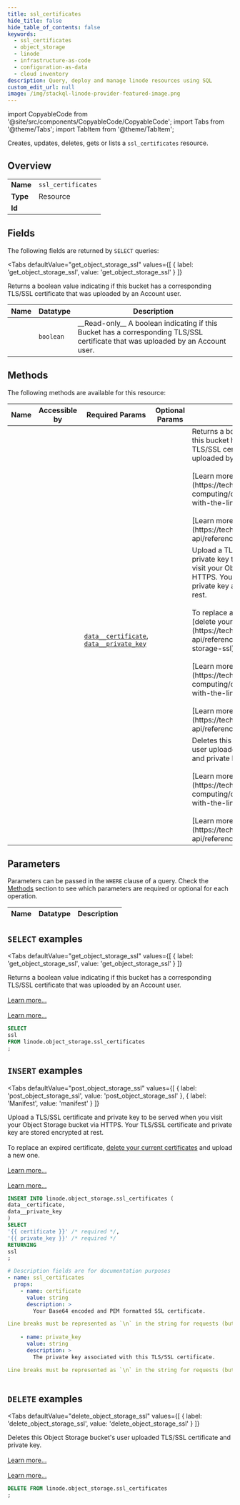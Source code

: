 ```yaml
--- 
title: ssl_certificates
hide_title: false
hide_table_of_contents: false
keywords:
  - ssl_certificates
  - object_storage
  - linode
  - infrastructure-as-code
  - configuration-as-data
  - cloud inventory
description: Query, deploy and manage linode resources using SQL
custom_edit_url: null
image: /img/stackql-linode-provider-featured-image.png
---
```


import CopyableCode from '@site/src/components/CopyableCode/CopyableCode';
import Tabs from '@theme/Tabs';
import TabItem from '@theme/TabItem';

Creates, updates, deletes, gets or lists a <code>ssl_certificates</code> resource.

## Overview
<table><tbody>
<tr><td><b>Name</b></td><td><code>ssl_certificates</code></td></tr>
<tr><td><b>Type</b></td><td>Resource</td></tr>
<tr><td><b>Id</b></td><td><CopyableCode code="linode.object_storage.ssl_certificates" /></td></tr>
</tbody></table>

## Fields

The following fields are returned by `SELECT` queries:

<Tabs
    defaultValue="get_object_storage_ssl"
    values={[
        { label: 'get_object_storage_ssl', value: 'get_object_storage_ssl' }
    ]}
>
<TabItem value="get_object_storage_ssl">

Returns a boolean value indicating if this bucket has a corresponding TLS/SSL certificate that was uploaded by an Account user.

<table>
<thead>
    <tr>
    <th>Name</th>
    <th>Datatype</th>
    <th>Description</th>
    </tr>
</thead>
<tbody>
<tr>
    <td><CopyableCode code="ssl" /></td>
    <td><code>boolean</code></td>
    <td>__Read-only__ A boolean indicating if this Bucket has a corresponding TLS/SSL certificate that was uploaded by an Account user.</td>
</tr>
</tbody>
</table>
</TabItem>
</Tabs>

## Methods

The following methods are available for this resource:

<table>
<thead>
    <tr>
    <th>Name</th>
    <th>Accessible by</th>
    <th>Required Params</th>
    <th>Optional Params</th>
    <th>Description</th>
    </tr>
</thead>
<tbody>
<tr>
    <td><a href="#get_object_storage_ssl"><CopyableCode code="get_object_storage_ssl" /></a></td>
    <td><CopyableCode code="select" /></td>
    <td></td>
    <td></td>
    <td>Returns a boolean value indicating if this bucket has a corresponding TLS/SSL certificate that was uploaded by an Account user.<br /><br />[Learn more...](https://techdocs.akamai.com/cloud-computing/docs/getting-started-with-the-linode-cli)<br /><br />[Learn more...](https://techdocs.akamai.com/linode-api/reference/get-started#oauth)</td>
</tr>
<tr>
    <td><a href="#post_object_storage_ssl"><CopyableCode code="post_object_storage_ssl" /></a></td>
    <td><CopyableCode code="insert" /></td>
    <td><a href="#parameter-data__certificate"><code>data__certificate</code></a>, <a href="#parameter-data__private_key"><code>data__private_key</code></a></td>
    <td></td>
    <td>Upload a TLS/SSL certificate and private key to be served when you visit your Object Storage bucket via HTTPS. Your TLS/SSL certificate and private key are stored encrypted at rest.<br /><br />To replace an expired certificate, [delete your current certificates](https://techdocs.akamai.com/linode-api/reference/delete-object-storage-ssl) and upload a new one.<br /><br />[Learn more...](https://techdocs.akamai.com/cloud-computing/docs/getting-started-with-the-linode-cli)<br /><br />[Learn more...](https://techdocs.akamai.com/linode-api/reference/get-started#oauth)</td>
</tr>
<tr>
    <td><a href="#delete_object_storage_ssl"><CopyableCode code="delete_object_storage_ssl" /></a></td>
    <td><CopyableCode code="delete" /></td>
    <td></td>
    <td></td>
    <td>Deletes this Object Storage bucket's user uploaded TLS/SSL certificate and private key.<br /><br />[Learn more...](https://techdocs.akamai.com/cloud-computing/docs/getting-started-with-the-linode-cli)<br /><br />[Learn more...](https://techdocs.akamai.com/linode-api/reference/get-started#oauth)</td>
</tr>
</tbody>
</table>

## Parameters

Parameters can be passed in the `WHERE` clause of a query. Check the [Methods](#methods) section to see which parameters are required or optional for each operation.

<table>
<thead>
    <tr>
    <th>Name</th>
    <th>Datatype</th>
    <th>Description</th>
    </tr>
</thead>
<tbody>
</tbody>
</table>

## `SELECT` examples

<Tabs
    defaultValue="get_object_storage_ssl"
    values={[
        { label: 'get_object_storage_ssl', value: 'get_object_storage_ssl' }
    ]}
>
<TabItem value="get_object_storage_ssl">

Returns a boolean value indicating if this bucket has a corresponding TLS/SSL certificate that was uploaded by an Account user.<br /><br />[Learn more...](https://techdocs.akamai.com/cloud-computing/docs/getting-started-with-the-linode-cli)<br /><br />[Learn more...](https://techdocs.akamai.com/linode-api/reference/get-started#oauth)

```sql
SELECT
ssl
FROM linode.object_storage.ssl_certificates
;
```
</TabItem>
</Tabs>


## `INSERT` examples

<Tabs
    defaultValue="post_object_storage_ssl"
    values={[
        { label: 'post_object_storage_ssl', value: 'post_object_storage_ssl' },
        { label: 'Manifest', value: 'manifest' }
    ]}
>
<TabItem value="post_object_storage_ssl">

Upload a TLS/SSL certificate and private key to be served when you visit your Object Storage bucket via HTTPS. Your TLS/SSL certificate and private key are stored encrypted at rest.<br /><br />To replace an expired certificate, [delete your current certificates](https://techdocs.akamai.com/linode-api/reference/delete-object-storage-ssl) and upload a new one.<br /><br />[Learn more...](https://techdocs.akamai.com/cloud-computing/docs/getting-started-with-the-linode-cli)<br /><br />[Learn more...](https://techdocs.akamai.com/linode-api/reference/get-started#oauth)

```sql
INSERT INTO linode.object_storage.ssl_certificates (
data__certificate,
data__private_key
)
SELECT 
'{{ certificate }}' /* required */,
'{{ private_key }}' /* required */
RETURNING
ssl
;
```
</TabItem>
<TabItem value="manifest">

```yaml
# Description fields are for documentation purposes
- name: ssl_certificates
  props:
    - name: certificate
      value: string
      description: >
        Your Base64 encoded and PEM formatted SSL certificate.

Line breaks must be represented as `\n` in the string for requests (but not when using the Linode CLI)
        
    - name: private_key
      value: string
      description: >
        The private key associated with this TLS/SSL certificate.

Line breaks must be represented as `\n` in the string for requests (but not when using the Linode CLI)
        
```
</TabItem>
</Tabs>


## `DELETE` examples

<Tabs
    defaultValue="delete_object_storage_ssl"
    values={[
        { label: 'delete_object_storage_ssl', value: 'delete_object_storage_ssl' }
    ]}
>
<TabItem value="delete_object_storage_ssl">

Deletes this Object Storage bucket's user uploaded TLS/SSL certificate and private key.<br /><br />[Learn more...](https://techdocs.akamai.com/cloud-computing/docs/getting-started-with-the-linode-cli)<br /><br />[Learn more...](https://techdocs.akamai.com/linode-api/reference/get-started#oauth)

```sql
DELETE FROM linode.object_storage.ssl_certificates
;
```
</TabItem>
</Tabs>
